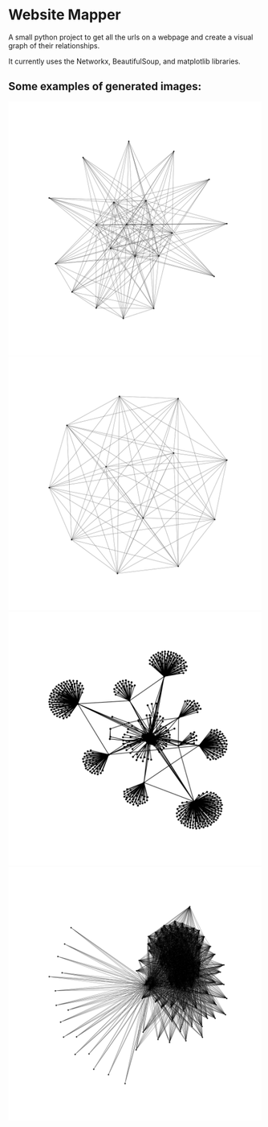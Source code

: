 # Website Mapper

A small python project to get all the urls on a webpage and create a visual graph of their relationships.

It currently uses the Networkx, BeautifulSoup, and matplotlib libraries.

## Some examples of generated images:

![alt text](https://raw.githubusercontent.com/reblou/website-mapper/master/images/uwcs.png)
![alt text](https://raw.githubusercontent.com/reblou/website-mapper/master/images/shencomix.png)
![alt text](https://raw.githubusercontent.com/reblou/website-mapper/master/images/xkcd.png)
![alt text](https://raw.githubusercontent.com/reblou/website-mapper/master/images/warwicklaw.png)
